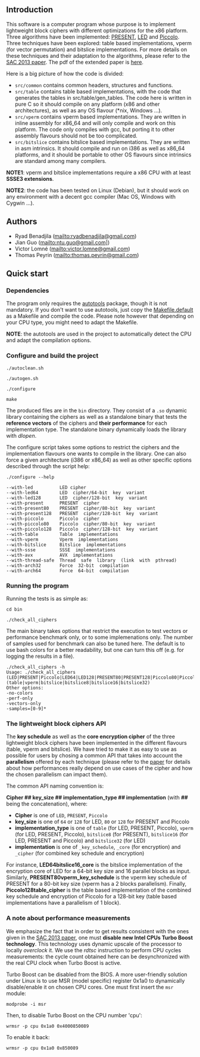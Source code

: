 ## Introduction

This software is a computer program whose purpose is to implement
lightweight block ciphers with different optimizations for the x86
platform. Three algorithms have been implemented: [PRESENT](http://homes.esat.kuleuven.be/.../papers/present_ches07.pdf), 
[LED](https://sites.google.com/site/ledblockcipher/) and [Piccolo](http://link.springer.com/chapter/10.1007%2F978-3-642-23951-9_23#page-1). 
Three techniques have been explored: table based 
implementations, vperm (for vector permutation) and bitslice 
implementations. For more details on these techniques and their 
adaptation to the algorithms, please refer to the 
[SAC 2013 paper](http://eprint.iacr.org/2013/445). The pdf 
of the extended paper is [here](doc/Implementing_Lightweight_Block_Ciphers_on_x86_Architectures.pdf).

Here is a big picture of how the code is divided:

  * `src/common` contains common headers, structures and functions.
  * `src/table` contains table based implementations, with the code 
    that generates the tables in src/table/gen_tables. The code here 
    is written in pure C so it should compile on any platform (x86 
    and other architectures), as well as any OS flavour (*nix, 
    Windows ...).
  * `src/vperm` contains vperm based implementations. They are written 
    in inline assembly for x86_64 and will only compile and work on 
    this platform. The code only compiles with gcc, but porting it to
    other assembly flavours should not be too complicated.
  * `src/bitslice` contains bitslice based implementations. They are 
    written in asm intrinsics. It should compile and run on i386 as 
    well as x86_64 platforms, and it should be portable to other OS 
    flavours since intrinsics are standard among many compilers.

**NOTE1**: vperm and bitslice implementations require a x86 CPU with at least 
**SSSE3 extensions**.

**NOTE2**: the code has been tested on Linux (Debian), but it should work 
on any environment with a decent gcc compiler (Mac OS, Windows with Cygwin ...).

## Authors

  * Ryad Benadjila (<mailto:ryadbenadjila@gmail.com>)
  * Jian Guo (<mailto:ntu.guo@gmail.com]>)
  * Victor Lomné (<mailto:victor.lomne@gmail.com>)
  * Thomas Peyrin (<mailto:thomas.peyrin@gmail.com>)

## Quick start

### Dependencies
The program only requires the [autotools](http://www.gnu.org/software/autoconf/) package, though it is not mandatory. 
If you don't want to use autotools, just copy the [Makefile.default](Makefile.default) 
as a Makefile and compile the code. Please note however that depending on your 
CPU type, you might need to adapt the Makefile.

**NOTE**: the autotools are used in the project to automatically detect the CPU 
and adapt the compilation options.

### Configure and build the project
    ./autoclean.sh

    ./autogen.sh

    ./configure

    make

The produced files are in the `bin` directory. They consist of a `.so` dynamic 
library containing the ciphers as well as a standalone binary that tests the 
**reference vectors** of the ciphers and **their performance** for each implementation 
type. The standalone binary dynamically loads the library with _dlopen_.

The configure script takes some options to restrict the ciphers and the implementation flavours 
one wants to compile in the library. One can also force a given architecture (i386 or 
x86\_64) as well as other specific options described through the script help:
 
    ./configure --help

    --with-led          LED cipher
    --with-led64        LED  cipher/64-bit  key  variant
    --with-led128       LED  cipher/128-bit  key  variant
    --with-present      PRESENT  cipher
    --with-present80    PRESENT  cipher/80-bit  key  variant
    --with-present128   PRESENT  cipher/128-bit  key  variant
    --with-piccolo      Piccolo  cipher
    --with-piccolo80    Piccolo  cipher/80-bit  key  variant
    --with-piccolo128   Piccolo  cipher/128-bit  key  variant
    --with-table        Table  implementations
    --with-vperm        Vperm  implementations
    --with-bitslice     Bitslice  implementations
    --with-ssse         SSSE  implementations
    --with-avx          AVX  implementations
    --with-thread-safe  Thread  safe  library  (link  with  pthread)
    --with-arch32       Force  32-bit  compilation
    --with-arch64       Force  64-bit  compilation

### Running the program

Running the tests is as simple as:

    cd bin

    ./check_all_ciphers

The main binary takes options that restrict the execution to test vectors or performance 
benchmark only, or to some implemenations only. The number of samples used for benchmark can also 
be tuned here. The default is to use bash colors for a better readability, but one can turn this 
off (e.g. for logging the results in a file).

    ./check_all_ciphers -h
    Usage: ./check_all_ciphers (LED|PRESENT|Piccolo|LED64|LED128|PRESENT80|PRESENT128|Piccolo80|Piccolo128) 
    (table|vperm|bitslice|bitslice8|bitslice16|bitslice32)
    Other options:
    -no-colors
    -perf-only
    -vectors-only
    -samples=[0-9]*

### The lightweight block ciphers API

The **key schedule** as well as the **core encryption cipher** of the three lightweight block 
ciphers have been implemented in the different flavours (table, vperm and bitslice). We have 
tried to make it as easy to use as possible for users by chosing a common API that takes 
into account the **parallelism** offered by each technique (please refer to the 
[paper](doc/Implementing_Lightweight_Block_Ciphers_on_x86_Architectures.pdf) for details about 
how performances really depend on use cases of the cipher and how the chosen parallelism 
can impact them).

The common API naming convention is:

**Cipher ## key\_size ## implementation\_type ## implementation** (with **##** being the 
concatenation), where:

  * **Cipher** is one of `LED`, `PRESENT`, `Piccolo`
  * **key\_size** is one of `64` or `128` for LED, `80` or `128` for PRESENT and Piccolo
  * **implementation\_type** is one of `table` (for LED, PRESENT, Piccolo), `vperm` (for 
LED, PRESENT, Piccolo), `bitslice8` (for PRESENT), `bitslice16` (for LED, PRESENT and Piccolo) and 
`bitslice32` (for LED)
  * **implementation** is one of `_key_schedule`, `_core` (for encryption) and `_cipher` (for combined 
key schedule and encryption)

For instance, **LED64bitslice16\_core** is the bitslice implementation of the encryption core of LED 
for a 64-bit key size and 16 parallel blocks as input. Similarly, **PRESENT80vperm\_key\_schedule** is 
the vperm key schedule of PRESENT for a 80-bit key size (vperm has a 2 blocks parallelism). 
Finally, **Piccolo128table\_cipher** is the table based implementation of the combined key schedule and 
encryption of Piccolo for a 128-bit key (table based implementations have a parallelism of 1 block).

### A note about performance measurements

We emphasize the fact that in order to get results consistent with the ones 
given in the [SAC 2013 paper](http://eprint.iacr.org/2013/445), one must 
**disable new Intel CPUs Turbo Boost technology**. This technology uses 
dynamic upscale of the processor to locally _overclock_ it. We use 
the *rdtsc* instruction to perform CPU cycles measurements: the cycle 
count obtained here can be desynchronized with the real CPU clock when 
Turbo Boost is active.

Turbo Boost can be disabled from the BIOS. A more user-friendly solution 
under Linux is to use MSR (model specific) register 0x1a0 to dynamically 
disable/enable it on chosen CPU cores. One must first insert the `msr` 
module:

 
    modprobe -i msr

Then, to disable Turbo Boost on the CPU number 'cpu':

    wrmsr -p cpu 0x1a0 0x4000850089

To enable it back:

    wrmsr -p cpu 0x1a0 0x850089
